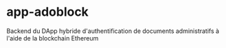 # app-adoblock
Backend du DApp hybride d'authentification de documents administratifs à l'aide de la blockchain Ethereum
